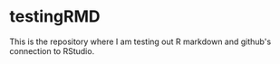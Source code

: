 # testingRMD

This is the repository where I am testing out R markdown and github's connection to RStudio.


